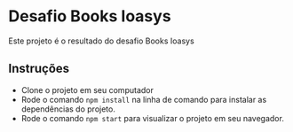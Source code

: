 # Desafio Books Ioasys

Este projeto é o resultado do desafio Books Ioasys

## Instruções

- Clone o projeto em seu computador
- Rode o comando `npm install` na linha de comando para instalar as dependências do projeto.
- Rode o comando `npm start` para visualizar o projeto em seu navegador.
